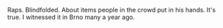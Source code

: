 Raps. Blindfolded. About items people in the crowd put in his hands.
It's true. I witnessed it in Brno many a year ago.